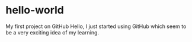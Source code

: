 # hello-world
My first project on GitHub
Hello, I just started using GitHub which seem to be a very exciting idea of my learning.
